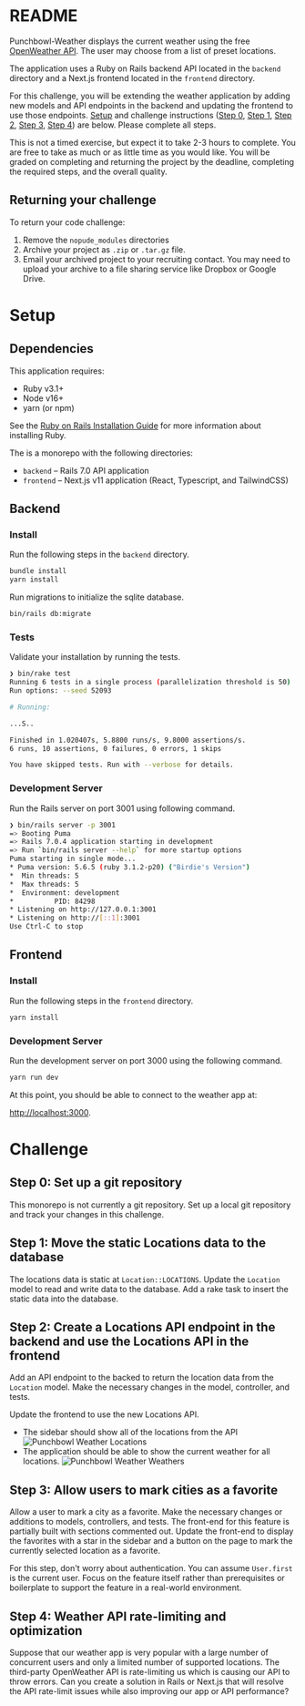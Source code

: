 # README

Punchbowl-Weather displays the current weather using the free [OpenWeather API](https://openweathermap.org/).
The user may choose from a list of preset locations.

The application uses a Ruby on Rails backend API located in the `backend` directory and a Next.js frontend located in
the `frontend` directory.

For this challenge, you will be extending the weather application by adding new models and
API endpoints in the backend and updating the frontend to use those endpoints.
[Setup](#setup) and challenge instructions ([Step 0](#step0), [Step 1](#step1), [Step 2](#step2), [Step
3](#step3), [Step 4](#step4)) are below. Please complete all steps.

This is not a timed exercise, but expect it to take 2-3 hours to complete. You are free to take as much or as little 
time as you would like. You will be graded on completing and returning the project by the deadline, completing
the required steps, and the overall quality.

## Returning your challenge

To return your code challenge:

1. Remove the `nopude_modules` directories
2. Archive your project as `.zip` or `.tar.gz` file.
3. Email your archived project to your recruiting contact. You may need to upload your
archive to a file sharing service like Dropbox or Google Drive.

# Setup
## Dependencies

This application requires:

* Ruby v3.1+
* Node v16+
* yarn (or npm)

See the [Ruby on Rails Installation Guide](https://guides.rubyonrails.org/getting_started.html#creating-a-new-rails-project-installing-rails)
for more information about installing Ruby.

The is a monorepo with the following directories:

* `backend` – Rails 7.0 API application
* `frontend` – Next.js v11 application (React, Typescript, and TailwindCSS)

## Backend

### Install

Run the following steps in the `backend` directory.

```bash
bundle install
yarn install
```

Run migrations to initialize the sqlite database.

```bash
bin/rails db:migrate
```

### Tests

Validate your installation by running the tests.

```bash
❯ bin/rake test
Running 6 tests in a single process (parallelization threshold is 50)
Run options: --seed 52093

# Running:

...S..

Finished in 1.020407s, 5.8800 runs/s, 9.8000 assertions/s.
6 runs, 10 assertions, 0 failures, 0 errors, 1 skips

You have skipped tests. Run with --verbose for details.
```

### Development Server

Run the Rails server on port 3001 using following command.

```bash
❯ bin/rails server -p 3001
=> Booting Puma
=> Rails 7.0.4 application starting in development 
=> Run `bin/rails server --help` for more startup options
Puma starting in single mode...
* Puma version: 5.6.5 (ruby 3.1.2-p20) ("Birdie's Version")
*  Min threads: 5
*  Max threads: 5
*  Environment: development
*          PID: 84298
* Listening on http://127.0.0.1:3001
* Listening on http://[::1]:3001
Use Ctrl-C to stop
```

## Frontend

### Install

Run the following steps in the `frontend` directory.

```bash
yarn install
```

### Development Server

Run the development server on port 3000 using the following command.

```bash
yarn run dev
```

At this point, you should be able to connect to the weather app at:

<a href="http://localhost:3000" target="_blank">http://localhost:3000</a>.


# Challenge

## <a name="step0"></a> Step 0: Set up a git repository

This monorepo is not currently a git repository. Set up a local git repository and track your changes in this challenge.

## <a name="step1"></a> Step 1: Move the static Locations data to the database

The locations data is static at `Location::LOCATIONS`. Update the `Location` model to read and write
data to the database. Add a rake task to insert the static data into the database.

## <a name="step2"></a> Step 2: Create a Locations API endpoint in the backend and use the Locations API in the frontend

Add an API endpoint to the backed to return the location data from the `Location` model. Make the
necessary changes in the model, controller, and tests.

Update the frontend to use the new Locations API.

  * The sidebar should show all of the locations from the API
    ![Punchbowl Weather Locations](assets/punchbowl_weather_step_2a.png)
  * The application should be able to show the current weather
    for all locations.
    ![Punchbowl Weather Weathers](assets/punchbowl_weather_step_2b.png)

## <a name="step3"></a> Step 3: Allow users to mark cities as a favorite

Allow a user to mark a city as a favorite. Make the necessary changes or additions to models, controllers, and tests.
The front-end for this feature is partially built with sections commented out. Update the front-end
to display the favorites with a star in the sidebar and a button on the page to mark the currently
selected location as a favorite.

For this step, don't worry about authentication. You can assume `User.first` is the current user. Focus on the
feature itself rather than prerequisites or boilerplate to support the feature in a real-world environment.

## <a name="step4"></a> Step 4: Weather API rate-limiting and optimization

Suppose that our weather app is very popular with a large number of concurrent
users and only a limited number of supported locations. The third-party OpenWeather API
is rate-limiting us which is causing our API to throw errors. Can you create a solution
in Rails or Next.js that will resolve the API rate-limit issues while also improving our
app or API performance?
